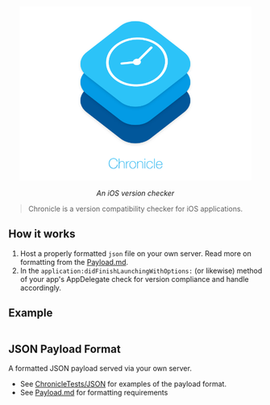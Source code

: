 <div align="center">
  <img src="/Assets/Chronicle_Icon.png" alt="Chronicle" width=460px>
  <p><em>An iOS version checker</em></p>
</div>

>Chronicle is a version compatibility checker for iOS applications.

## How it works
1. Host a properly formatted `json` file on your own server. Read more on formatting from the [Payload.md](Payload.md).
2. In the `application:didFinishLaunchingWithOptions:` (or likewise) method of your app's AppDelegate check for version compliance and handle accordingly.

## Example
```Swift

```


## JSON Payload Format
A formatted JSON payload served via your own server.

- See [ChronicleTests/JSON](ChronicleTests/JSON) for examples of the payload format.
- See [Payload.md](Payload.md) for formatting requirements

